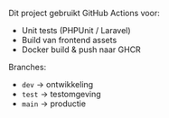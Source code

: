Dit project gebruikt GitHub Actions voor:
- Unit tests (PHPUnit / Laravel)
- Build van frontend assets 
- Docker build & push naar GHCR

Branches:
- `dev` → ontwikkeling
- `test` → testomgeving
- `main` → productie
